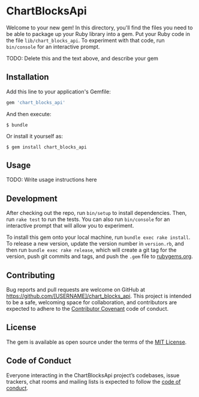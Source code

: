 # ChartBlocksApi

Welcome to your new gem! In this directory, you'll find the files you need to be able to package up your Ruby library into a gem. Put your Ruby code in the file `lib/chart_blocks_api`. To experiment with that code, run `bin/console` for an interactive prompt.

TODO: Delete this and the text above, and describe your gem

## Installation

Add this line to your application's Gemfile:

```ruby
gem 'chart_blocks_api'
```

And then execute:

    $ bundle

Or install it yourself as:

    $ gem install chart_blocks_api

## Usage

TODO: Write usage instructions here

## Development

After checking out the repo, run `bin/setup` to install dependencies. Then, run `rake test` to run the tests. You can also run `bin/console` for an interactive prompt that will allow you to experiment.

To install this gem onto your local machine, run `bundle exec rake install`. To release a new version, update the version number in `version.rb`, and then run `bundle exec rake release`, which will create a git tag for the version, push git commits and tags, and push the `.gem` file to [rubygems.org](https://rubygems.org).

## Contributing

Bug reports and pull requests are welcome on GitHub at https://github.com/[USERNAME]/chart_blocks_api. This project is intended to be a safe, welcoming space for collaboration, and contributors are expected to adhere to the [Contributor Covenant](http://contributor-covenant.org) code of conduct.

## License

The gem is available as open source under the terms of the [MIT License](https://opensource.org/licenses/MIT).

## Code of Conduct

Everyone interacting in the ChartBlocksApi project’s codebases, issue trackers, chat rooms and mailing lists is expected to follow the [code of conduct](https://github.com/[USERNAME]/chart_blocks_api/blob/master/CODE_OF_CONDUCT.md).
